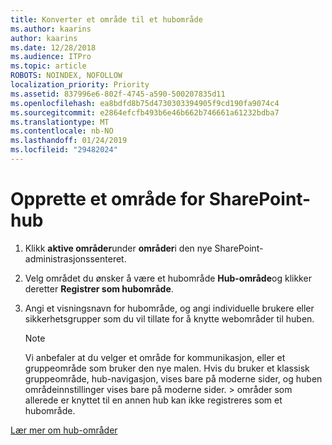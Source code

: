 ```yaml
---
title: Konverter et område til et hubområde
ms.author: kaarins
author: kaarins
ms.date: 12/28/2018
ms.audience: ITPro
ms.topic: article
ROBOTS: NOINDEX, NOFOLLOW
localization_priority: Priority
ms.assetid: 837996e6-802f-4745-a590-500207835d11
ms.openlocfilehash: ea8bdfd8b75d4730303394905f9cd190fa9074c4
ms.sourcegitcommit: e2864efcfb493b6e46b662b746661a61232bdba7
ms.translationtype: MT
ms.contentlocale: nb-NO
ms.lasthandoff: 01/24/2019
ms.locfileid: "29482024"
---
```

# <a name="create-a-sharepoint-hub-site"></a>Opprette et område for SharePoint-hub

1. Klikk **aktive områder**under **områder**i den nye SharePoint-administrasjonssenteret. 
    
2. Velg området du ønsker å være et hubområde **Hub-område**og klikker deretter **Registrer som hubområde**. 
    
3. Angi et visningsnavn for hubområde, og angi individuelle brukere eller sikkerhetsgrupper som du vil tillate for å knytte webområder til huben.
    
    > [!NOTE]
    >  Vi anbefaler at du velger et område for kommunikasjon, eller et gruppeområde som bruker den nye malen. Hvis du bruker et klassisk gruppeområde, hub-navigasjon, vises bare på moderne sider, og huben områdeinnstillinger vises bare på moderne sider. > områder som allerede er knyttet til en annen hub kan ikke registreres som et hubområde. 
  
[Lær mer om hub-områder](https://go.microsoft.com/fwlink/?linkid=869149)
  

